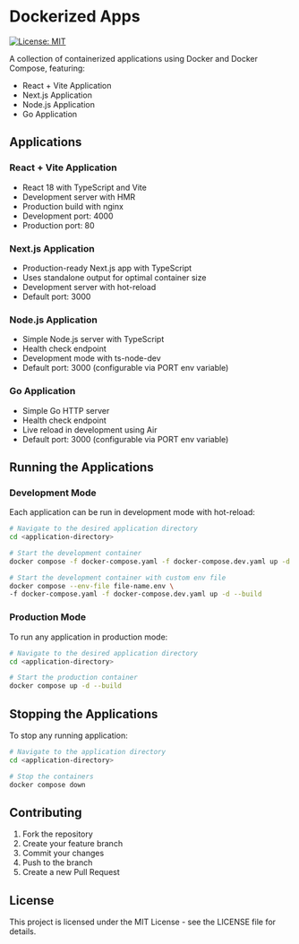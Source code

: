 # Dockerized Apps

[![License: MIT](https://img.shields.io/badge/License-MIT-blue.svg)](https://opensource.org/licenses/MIT)

A collection of containerized applications using Docker and Docker Compose, featuring:

- React + Vite Application
- Next.js Application
- Node.js Application
- Go Application

## Applications

### React + Vite Application

- React 18 with TypeScript and Vite
- Development server with HMR
- Production build with nginx
- Development port: 4000
- Production port: 80

### Next.js Application

- Production-ready Next.js app with TypeScript
- Uses standalone output for optimal container size
- Development server with hot-reload
- Default port: 3000

### Node.js Application

- Simple Node.js server with TypeScript
- Health check endpoint
- Development mode with ts-node-dev
- Default port: 3000 (configurable via PORT env variable)

### Go Application

- Simple Go HTTP server
- Health check endpoint
- Live reload in development using Air
- Default port: 3000 (configurable via PORT env variable)

## Running the Applications

### Development Mode

Each application can be run in development mode with hot-reload:

```sh
# Navigate to the desired application directory
cd <application-directory>

# Start the development container
docker compose -f docker-compose.yaml -f docker-compose.dev.yaml up -d --build

# Start the development container with custom env file
docker compose --env-file file-name.env \
-f docker-compose.yaml -f docker-compose.dev.yaml up -d --build
```

### Production Mode

To run any application in production mode:

```sh
# Navigate to the desired application directory
cd <application-directory>

# Start the production container
docker compose up -d --build
```

## Stopping the Applications

To stop any running application:

```sh
# Navigate to the application directory
cd <application-directory>

# Stop the containers
docker compose down
```

## Contributing

1. Fork the repository
2. Create your feature branch
3. Commit your changes
4. Push to the branch
5. Create a new Pull Request

## License

This project is licensed under the MIT License - see the LICENSE file for details.
